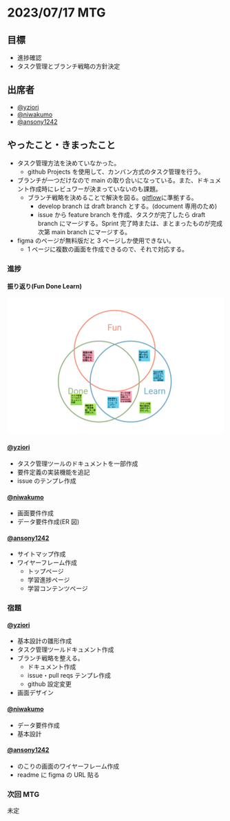 # 2023/07/17 MTG

## 目標

- 進捗確認
- タスク管理とブランチ戦略の方針決定

## 出席者

- [@yziori](https://github.com/yziori)
- [@niwakumo](https://github.com/niwakumo)
- [@ansony1242](https://github.com/ansony1242)

## やったこと・きまったこと

- タスク管理方法を決めていなかった。
  - github Projects を使用して、カンバン方式のタスク管理を行う。
- ブランチが一つだけなので main の取り合いになっている。また、ドキュメント作成時にレビュワーが決まっていないのも課題。
  - ブランチ戦略を決めることで解決を図る。[gitflow](https://www.atlassian.com/ja/git/tutorials/comparing-workflows/gitflow-workflow)に準拠する。
    - develop branch は draft branch とする。(document 専用のため)
    - issue から feature branch を作成、タスクが完了したら draft branch にマージする。Sprint 完了時または、まとまったものが完成次第 main branch にマージする。
- figma のページが無料版だと 3 ページしか使用できない。
  - 1 ページに複数の画面を作成できるので、それで対応する。

### 進捗

#### 振り返り(Fun Done Learn)

![Fun Done Learn](image/fdl-20230717_232633-Dint9K.png)

#### [@yziori](https://github.com/yziori)

- タスク管理ツールのドキュメントを一部作成
- 要件定義の実装機能を追記
- issue のテンプレ作成

#### [@niwakumo](https://github.com/niwakumo)

- 画面要件作成
- データ要件作成(ER 図)

#### [@ansony1242](https://github.com/ansony1242)

- サイトマップ作成
- ワイヤーフレーム作成
  - トップページ
  - 学習進捗ページ
  - 学習コンテンツページ

### 宿題

#### [@yziori](https://github.com/yziori)

- 基本設計の雛形作成
- タスク管理ツールドキュメント作成
- ブランチ戦略を整える。
  - ドキュメント作成
  - issue・pull reqs テンプレ作成
  - github 設定変更
- 画面デザイン

#### [@niwakumo](https://github.com/niwakumo)

- データ要件作成
- 基本設計

#### [@ansony1242](https://github.com/ansony1242)

- のこりの画面のワイヤーフレーム作成
- readme に figma の URL 貼る

### 次回 MTG

未定
